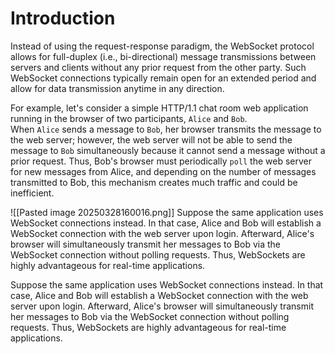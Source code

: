 
# Introduction

Instead of using the request-response paradigm, the WebSocket protocol allows for full-duplex (i.e., bi-directional) message transmissions between servers and clients without any prior request from the other party. Such WebSocket connections typically remain open for an extended period and allow for data transmission anytime in any direction.

For example, let's consider a simple HTTP/1.1 chat room web application running in the browser of two participants, `Alice` and `Bob`. When `Alice` sends a message to `Bob`, her browser transmits the message to the web server; however, the web server will not be able to send the message to `Bob` simultaneously because it cannot send a message without a prior request. Thus, Bob's browser must periodically `poll` the web server for new messages from Alice, and depending on the number of messages transmitted to Bob, this mechanism creates much traffic and could be inefficient.

![[Pasted image 20250328160016.png]]
Suppose the same application uses WebSocket connections instead. In that case, Alice and Bob will establish a WebSocket connection with the web server upon login. Afterward, Alice's browser will simultaneously transmit her messages to Bob via the WebSocket connection without polling requests. Thus, WebSockets are highly advantageous for real-time applications.

Suppose the same application uses WebSocket connections instead. In that case, Alice and Bob will establish a WebSocket connection with the web server upon login. Afterward, Alice's browser will simultaneously transmit her messages to Bob via the WebSocket connection without polling requests. Thus, WebSockets are highly advantageous for real-time applications.